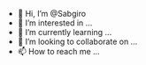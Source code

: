 - 👋 Hi, I’m @Sabgiro
- 👀 I’m interested in ...
- 🌱 I’m currently learning ...
- 💞️ I’m looking to collaborate on ...
- 📫 How to reach me ...

<!---
Sabgiro/Sabgiro is a ✨ special ✨ repository because its `README.md` (this file) appears on your GitHub profile.
You can click the Preview link to take a look at your changes.
--->
